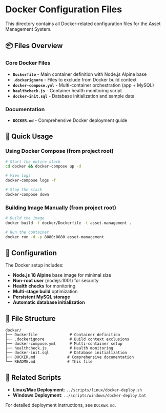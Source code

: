 # Docker Configuration Files

This directory contains all Docker-related configuration files for the Asset Management System.

## 📦 Files Overview

### Core Docker Files
- **`Dockerfile`** - Main container definition with Node.js Alpine base
- **`.dockerignore`** - Files to exclude from Docker build context
- **`docker-compose.yml`** - Multi-container orchestration (app + MySQL)
- **`healthcheck.js`** - Container health monitoring script
- **`docker-init.sql`** - Database initialization and sample data

### Documentation
- **`DOCKER.md`** - Comprehensive Docker deployment guide

## 🚀 Quick Usage

### Using Docker Compose (from project root)
```bash
# Start the entire stack
cd docker && docker-compose up -d

# View logs
docker-compose logs -f

# Stop the stack
docker-compose down
```

### Building Image Manually (from project root)
```bash
# Build the image
docker build -f docker/Dockerfile -t asset-management .

# Run the container
docker run -d -p 8080:8080 asset-management
```

## 🔧 Configuration

The Docker setup includes:
- **Node.js 18 Alpine** base image for minimal size
- **Non-root user** (nodejs:1001) for security
- **Health checks** for monitoring
- **Multi-stage build** optimization
- **Persistent MySQL storage**
- **Automatic database initialization**

## 📁 File Structure
```
docker/
├── Dockerfile              # Container definition
├── .dockerignore           # Build context exclusions
├── docker-compose.yml      # Multi-container setup
├── healthcheck.js          # Health monitoring
├── docker-init.sql         # Database initialization
├── DOCKER.md              # Comprehensive documentation
└── README.md              # This file
```

## 🔗 Related Scripts
- **Linux/Mac Deployment**: `../scripts/linux/docker-deploy.sh`
- **Windows Deployment**: `../scripts/windows/docker-deploy.bat`

For detailed deployment instructions, see `DOCKER.md`.
